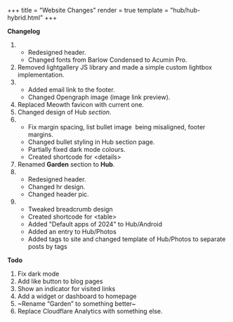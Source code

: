 +++
title = "Website Changes"
render = true
template = "hub/hub-hybrid.html"
+++

**Changelog**

1. - Redesigned header.
   - Changed fonts from Barlow Condensed to Acumin Pro.
2. Removed lightgallery JS library and made a simple custom lightbox implementation.
3. - Added email link to the footer.
   - Changed Opengraph image (image link preview).
4. Replaced Meowth favicon with current one.
5. Changed design of Hub _section_.
6. - Fix margin spacing, list bullet image  being misaligned, footer margins. 
   - Changed bullet styling in Hub section page. 
   - Partially fixed dark mode colours.
   - Created shortcode for \<details\>
7. Renamed **Garden** section to **Hub**.  
8. - Redesigned header.
   - Changed hr design.
   - Changed header pic.
9. - Tweaked breadcrumb design
   - Created shortcode for \<table\>
   - Added "Default apps of 2024" to Hub/Android
   - Added an entry to Hub/Photos
   - Added tags to site and changed template of Hub/Photos to separate posts by tags

**Todo**

1. Fix dark mode
2. Add like button to blog pages
3. Show an indicator for visited links
4. Add a widget or dashboard to homepage
5. ~Rename “Garden” to something better~ 
6. Replace Cloudflare Analytics with something else.